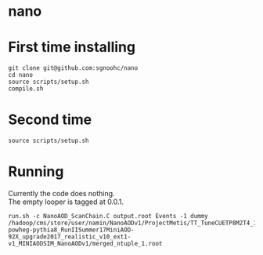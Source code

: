 # nano

# First time installing

    git clone git@github.com:sgnoohc/nano
    cd nano
    source scripts/setup.sh
    compile.sh

# Second time

    source scripts/setup.sh

# Running

Currently the code does nothing.  
The empty looper is tagged at 0.0.1.

    run.sh -c NanoAOD_ScanChain.C output.root Events -1 dummy /hadoop/cms/store/user/namin/NanoAODv1/ProjectMetis/TT_TuneCUETP8M2T4_13TeV-powheg-pythia8_RunIISummer17MiniAOD-92X_upgrade2017_realistic_v10_ext1-v1_MINIAODSIM_NanoAODv1/merged_ntuple_1.root

